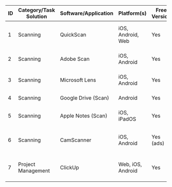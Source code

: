 | ID | Category/Task Solution | Software/Application   | Platform(s)         | Free Version | Key Features / Notes                                                      | Link                                         |
|----|------------------------|-----------------------|---------------------|-------------|---------------------------------------------------------------------------|----------------------------------------------|
| 1  | Scanning               | QuickScan             | iOS, Android, Web   | Yes         | Fast, batch scanning, OCR, privacy-focused, cloud export                  | https://www.quickscanapp.com/                |
| 2  | Scanning               | Adobe Scan            | iOS, Android        | Yes         | Auto-detect, OCR, PDF, cloud integration                                  | https://www.adobe.com/au/acrobat/mobile/scanner-app.html |
| 3  | Scanning               | Microsoft Lens        | iOS, Android        | Yes         | OCR, integrates with OneDrive/SharePoint, PDF/image export                | https://www.microsoft.com/en-au/microsoft-lens |
| 4  | Scanning               | Google Drive (Scan)   | Android             | Yes         | Scan to PDF, auto-upload, basic OCR                                       | https://www.google.com/drive/                |
| 5  | Scanning               | Apple Notes (Scan)    | iOS, iPadOS         | Yes         | Scan to PDF, auto-cropping, iCloud integration                            | https://support.apple.com/en-au/HT205773     |
| 6  | Scanning               | CamScanner            | iOS, Android        | Yes (ads)   | Batch scanning, OCR, cloud sync, file/folder organisation                 | https://www.camscanner.com/                  |
| 7  | Project Management     | ClickUp               | Web, iOS, Android   | Yes         | Task management, project tracking, collaboration, dashboards              | https://www.clickup.com/                     |

